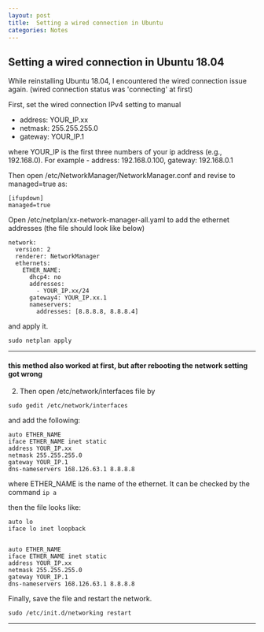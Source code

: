 ```yaml
---
layout: post
title:  Setting a wired connection in Ubuntu
categories: Notes
---
```


## Setting a wired connection in Ubuntu 18.04

While reinstalling Ubuntu 18.04, I encountered the wired connection issue again.
(wired connection status was 'connecting' at first)

First, set the wired connection IPv4 setting to manual
- address: YOUR_IP.xx
- netmask: 255.255.255.0
- gateway: YOUR_IP.1

where YOUR_IP is the first three numbers of your ip address (e.g., 192.168.0).
For example - address: 192.168.0.100, gateway: 192.168.0.1

Then open /etc/NetworkManager/NetworkManager.conf and revise to managed=true as:
```
[ifupdown]
managed=true
```

Open /etc/netplan/xx-network-manager-all.yaml to add the ethernet addresses (the file should look like below)
```
network:
  version: 2
  renderer: NetworkManager
  ethernets:
    ETHER_NAME:
      dhcp4: no
      addresses:
        - YOUR_IP.xx/24
      gateway4: YOUR_IP.xx.1
      nameservers:
        addresses: [8.8.8.8, 8.8.8.4]
```
and apply it.
```
sudo netplan apply
```

---
#### this method also worked at first, but after rebooting the network setting got wrong
2) Then open /etc/network/interfaces file by
```
sudo gedit /etc/network/interfaces
```

and add the following:
```
auto ETHER_NAME
iface ETHER_NAME inet static
address YOUR_IP.xx
netmask 255.255.255.0
gateway YOUR_IP.1
dns-nameservers 168.126.63.1 8.8.8.8
```
where ETHER_NAME is the name of the ethernet. It can be checked by the command
`ip a`


then the file looks like:
```
auto lo
iface lo inet loopback


auto ETHER_NAME
iface ETHER_NAME inet static
address YOUR_IP.xx
netmask 255.255.255.0
gateway YOUR_IP.1
dns-nameservers 168.126.63.1 8.8.8.8
```

Finally, save the file and restart the network.
```
sudo /etc/init.d/networking restart
```
---
